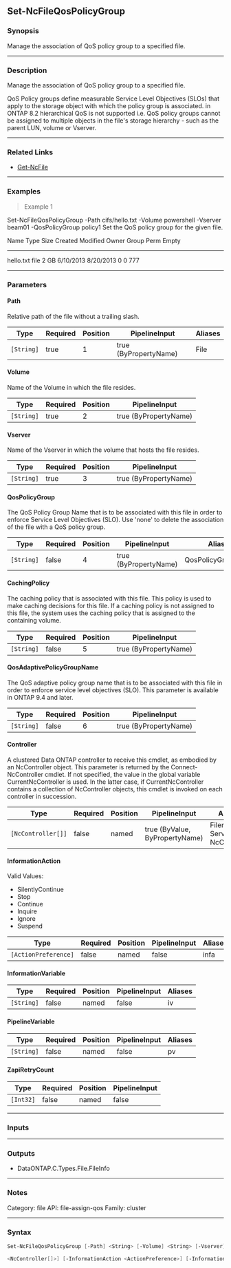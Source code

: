 Set-NcFileQosPolicyGroup
------------------------

### Synopsis
Manage the association of QoS policy group to a specified file.

---

### Description

Manage the association of QoS policy group to a specified file.

QoS Policy groups define measurable Service Level Objectives (SLOs) that apply to the storage object with which the policy group is associated. in ONTAP 8.2 hierarchical QoS is not supported i.e. QoS policy groups cannot be assigned to multiple objects in the file's storage hierarchy - such as the parent LUN, volume or Vserver.

---

### Related Links
* [Get-NcFile](Get-NcFile)

---

### Examples
> Example 1

Set-NcFileQosPolicyGroup -Path cifs/hello.txt -Volume powershell -Vserver beam01 -QosPolicyGroup policy1
Set the QoS policy group for the given file.

Name                                     Type            Size      Created     Modified Owner Group   Perm Empty
----                                     ----            ----      -------     -------- ----- -----   ---- -----
hello.txt                                file            2 GB    6/10/2013    8/20/2013     0     0    777

---

### Parameters
#### **Path**
Relative path of the file without a trailing slash.

|Type      |Required|Position|PipelineInput        |Aliases|
|----------|--------|--------|---------------------|-------|
|`[String]`|true    |1       |true (ByPropertyName)|File   |

#### **Volume**
Name of the Volume in which the file resides.

|Type      |Required|Position|PipelineInput        |
|----------|--------|--------|---------------------|
|`[String]`|true    |2       |true (ByPropertyName)|

#### **Vserver**
Name of the Vserver in which the volume that hosts the file resides.

|Type      |Required|Position|PipelineInput        |
|----------|--------|--------|---------------------|
|`[String]`|true    |3       |true (ByPropertyName)|

#### **QosPolicyGroup**
The QoS Policy Group Name that is to be associated with this file in order to enforce Service Level Objectives (SLO).
Use 'none' to delete the association of the file with a QoS policy group.

|Type      |Required|Position|PipelineInput        |Aliases           |
|----------|--------|--------|---------------------|------------------|
|`[String]`|false   |4       |true (ByPropertyName)|QosPolicyGroupName|

#### **CachingPolicy**
The caching policy that is associated with this file. This policy is used to make caching decisions for this file. If a caching policy is not assigned to this file, the system uses the caching policy that is assigned to the containing volume.

|Type      |Required|Position|PipelineInput        |
|----------|--------|--------|---------------------|
|`[String]`|false   |5       |true (ByPropertyName)|

#### **QosAdaptivePolicyGroupName**
The QoS adaptive policy group name that is to be associated with this file in order to enforce service level objectives (SLO).
This parameter is available in ONTAP 9.4 and later.

|Type      |Required|Position|PipelineInput        |
|----------|--------|--------|---------------------|
|`[String]`|false   |6       |true (ByPropertyName)|

#### **Controller**
A clustered Data ONTAP controller to receive this cmdlet, as embodied by an NcController object.  This parameter is returned by the Connect-NcController cmdlet.  If not specified, the value in the global variable CurrentNcController is used.  In the latter case, if CurrentNcController contains a collection of NcController objects, this cmdlet is invoked on each controller in succession.

|Type              |Required|Position|PipelineInput                 |Aliases                          |
|------------------|--------|--------|------------------------------|---------------------------------|
|`[NcController[]]`|false   |named   |true (ByValue, ByPropertyName)|Filer<br/>Server<br/>NcController|

#### **InformationAction**

Valid Values:

* SilentlyContinue
* Stop
* Continue
* Inquire
* Ignore
* Suspend

|Type                |Required|Position|PipelineInput|Aliases|
|--------------------|--------|--------|-------------|-------|
|`[ActionPreference]`|false   |named   |false        |infa   |

#### **InformationVariable**

|Type      |Required|Position|PipelineInput|Aliases|
|----------|--------|--------|-------------|-------|
|`[String]`|false   |named   |false        |iv     |

#### **PipelineVariable**

|Type      |Required|Position|PipelineInput|Aliases|
|----------|--------|--------|-------------|-------|
|`[String]`|false   |named   |false        |pv     |

#### **ZapiRetryCount**

|Type     |Required|Position|PipelineInput|
|---------|--------|--------|-------------|
|`[Int32]`|false   |named   |false        |

---

### Inputs

---

### Outputs
* DataONTAP.C.Types.File.FileInfo

---

### Notes
Category: file
API: file-assign-qos
Family: cluster

---

### Syntax
```PowerShell
Set-NcFileQosPolicyGroup [-Path] <String> [-Volume] <String> [-Vserver] <String> [[-QosPolicyGroup] <String>] [[-CachingPolicy] <String>] [[-QosAdaptivePolicyGroupName] <String>] [-Controller 
```
```PowerShell
<NcController[]>] [-InformationAction <ActionPreference>] [-InformationVariable <String>] [-PipelineVariable <String>] [-ZapiRetryCount <Int32>] [<CommonParameters>]
```
